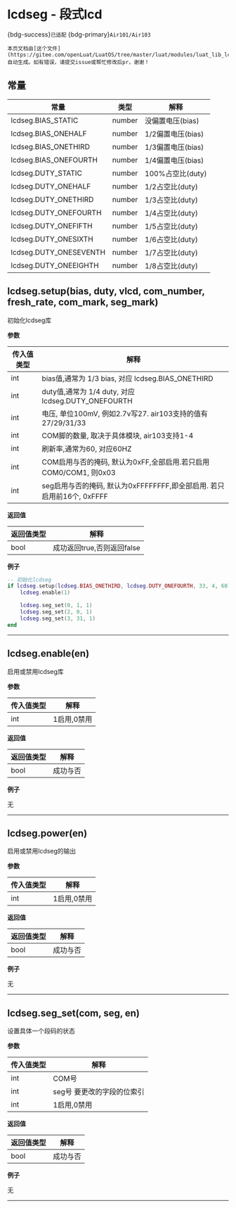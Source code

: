 # lcdseg - 段式lcd

{bdg-success}`已适配` {bdg-primary}`Air101/Air103`

```{note}
本页文档由[这个文件](https://gitee.com/openLuat/LuatOS/tree/master/luat/modules/luat_lib_lcdseg.c)自动生成。如有错误，请提交issue或帮忙修改后pr，谢谢！
```


## 常量

|常量|类型|解释|
|-|-|-|
|lcdseg.BIAS_STATIC|number|没偏置电压(bias)|
|lcdseg.BIAS_ONEHALF|number|1/2偏置电压(bias)|
|lcdseg.BIAS_ONETHIRD|number|1/3偏置电压(bias)|
|lcdseg.BIAS_ONEFOURTH|number|1/4偏置电压(bias)|
|lcdseg.DUTY_STATIC|number|100%占空比(duty)|
|lcdseg.DUTY_ONEHALF|number|1/2占空比(duty)|
|lcdseg.DUTY_ONETHIRD|number|1/3占空比(duty)|
|lcdseg.DUTY_ONEFOURTH|number|1/4占空比(duty)|
|lcdseg.DUTY_ONEFIFTH|number|1/5占空比(duty)|
|lcdseg.DUTY_ONESIXTH|number|1/6占空比(duty)|
|lcdseg.DUTY_ONESEVENTH|number|1/7占空比(duty)|
|lcdseg.DUTY_ONEEIGHTH|number|1/8占空比(duty)|


## lcdseg.setup(bias, duty, vlcd, com_number, fresh_rate, com_mark, seg_mark)



初始化lcdseg库

**参数**

|传入值类型|解释|
|-|-|
|int|bias值,通常为 1/3 bias, 对应 lcdseg.BIAS_ONETHIRD|
|int|duty值,通常为 1/4 duty, 对应 lcdseg.DUTY_ONEFOURTH|
|int|电压, 单位100mV, 例如2.7v写27. air103支持的值有 27/29/31/33|
|int|COM脚的数量, 取决于具体模块, air103支持1-4|
|int|刷新率,通常为60, 对应60HZ|
|int|COM启用与否的掩码, 默认为0xFF,全部启用.若只启用COM0/COM1, 则0x03|
|int|seg启用与否的掩码, 默认为0xFFFFFFFF,即全部启用. 若只启用前16个, 0xFFFF|

**返回值**

|返回值类型|解释|
|-|-|
|bool|成功返回true,否则返回false|

**例子**

```lua
-- 初始化lcdseg
if lcdseg.setup(lcdseg.BIAS_ONETHIRD, lcdseg.DUTY_ONEFOURTH, 33, 4, 60) then
    lcdseg.enable(1)

    lcdseg.seg_set(0, 1, 1)
    lcdseg.seg_set(2, 0, 1)
    lcdseg.seg_set(3, 31, 1)
end

```

---

## lcdseg.enable(en)



启用或禁用lcdseg库

**参数**

|传入值类型|解释|
|-|-|
|int|1启用,0禁用|

**返回值**

|返回值类型|解释|
|-|-|
|bool|成功与否|

**例子**

无

---

## lcdseg.power(en)



启用或禁用lcdseg的输出

**参数**

|传入值类型|解释|
|-|-|
|int|1启用,0禁用|

**返回值**

|返回值类型|解释|
|-|-|
|bool|成功与否|

**例子**

无

---

## lcdseg.seg_set(com, seg, en)



设置具体一个段码的状态

**参数**

|传入值类型|解释|
|-|-|
|int|COM号|
|int|seg号 要更改的字段的位索引|
|int|1启用,0禁用|

**返回值**

|返回值类型|解释|
|-|-|
|bool|成功与否|

**例子**

无

---

